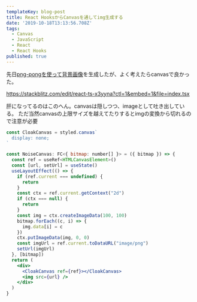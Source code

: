```yaml
---
templateKey: blog-post
title: React HooksからCanvasを通してimg生成する
date: '2019-10-18T13:13:56.708Z'
tags: 
  - Canvas
  - JavaScript
  - React
  - React Hooks
published: true
---
```


先日[png-pongを使って背景画像](https://blog.terrier.dev/blog/2019/20191014170357-png-pong-draw-image/)を生成したが、よく考えたらcanvasで良かった。

https://stackblitz.com/edit/react-ts-x3yyna?ctl=1&embed=1&file=index.tsx


肝になってるのはこのへん。canvasは隠しつつ、imageとして吐き出している。
ただ当然canvasの上限サイズを越えてたりするとimgの変換から切れるので注意が必要

```jsx
const CloakCanvas = styled.canvas`
  display: none;
`

const NoiseCanvas: FC<{ bitmap: number[] }> = ({ bitmap }) => {
  const ref = useRef<HTMLCanvasElement>()
  const [url, setUrl] = useState()
  useLayoutEffect(() => {
    if (ref.current === undefined) {
      return
    }
    const ctx = ref.current.getContext("2d")
    if (ctx === null) {
      return
    }
    const img = ctx.createImageData(100, 100)
    bitmap.forEach((c, i) => {
      img.data[i] = c
    })
    ctx.putImageData(img, 0, 0)
    const imgUrl = ref.current.toDataURL("image/png")
    setUrl(imgUrl)
  }, [bitmap])
  return (
    <div>
      <CloakCanvas ref={ref}></CloakCanvas>
      <img src={url} />
    </div>
  )
}

